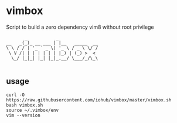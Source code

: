 # vimbox

Script to build a zero dependency vim8 without root privilege

```shell
       _           _               
__   _(_)_ __ ___ | |__   _____  __
\ \ / / | '_ ` _ \| '_ \ / _ \ \/ /
 \ V /| | | | | | | |_) | (_) >  < 
  \_/ |_|_| |_| |_|_.__/ \___/_/\_\
                                   
```        

## usage
```shell
curl -O https://raw.githubusercontent.com/iohub/vimbox/master/vimbox.sh
bash vimbox.sh
source ~/.vimbox/env
vim --version
```


